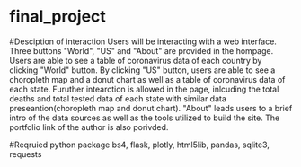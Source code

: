 # final_project
#Desciption of interaction 
Users will be interacting with a web interface. Three buttons "World", "US" and "About" are provided in the hompage. Users are able to see a table of coronavirus data of each country by clicking "World" button. By clicking "US" button, users are able to see a choropleth map and a donut chart as well as a table of coronavirus data of each state. Furuther intearction is allowed in the page, inlcuding the total deaths and total tested data of each state with similar data preseantion(choropleth map and donut chart). "About" leads users to a brief intro of the data sources as well as the tools utilized to build the site. The portfolio link of the author is also porivded. 

#Reqruied python package
bs4, flask, plotly, html5lib, pandas, sqlite3, requests 
